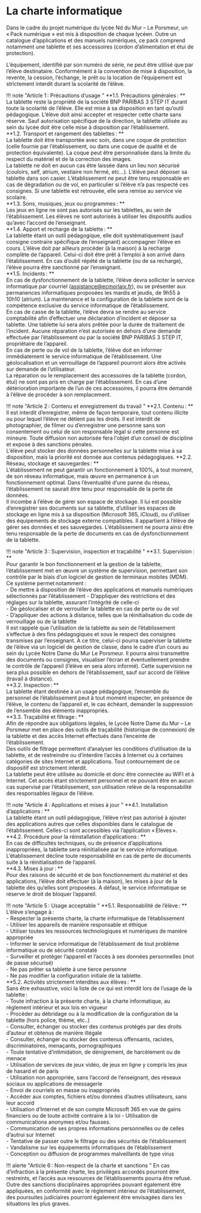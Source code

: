 # La charte informatique

Dans le cadre du projet numérique du lycée Nd du Mur – Le Porsmeur, un « Pack numérique » est mis à disposition de chaque lycéen. Outre un catalogue d’applications et des manuels numériques, ce pack comprend notamment une tablette et ses accessoires (cordon d’alimentation et étui de protection).  

L’équipement, identifié par son numéro de série, ne peut être utilisé que par l’élève destinataire. Conformément à la convention de mise à disposition, la revente, la cession, l’échange, le prêt ou la location de l’équipement est strictement interdit durant la scolarité de l’élève. 

!!! note "Article 1 : Précautions d’usage "
    **1.1. Précautions générales : **  
    La tablette reste la propriété de la société BNP PARIBAS 3 STEP IT durant toute la scolarité de l’élève. Elle est mise à sa disposition en tant qu’outil pédagogique. L’élève doit ainsi accepter et respecter cette charte sans réserve. Sauf autorisation spécifique de la direction, la tablette utilisée au sein du lycée doit être celle mise à disposition par l’établissement.  
     **1.2. Transport et rangement des tablettes : **  
    La tablette doit être transportée avec soin, dans une coque de protection (celle fournie par l’établissement, ou dans une coque de qualité et de protection équivalente). La coque peut être personnalisée dans la limite du respect du matériel et de la correction des images.  
    La tablette ne doit en aucun cas être laissée dans un lieu non sécurisé (couloirs, self, atrium, vestiaire non fermé, etc…). L’élève peut déposer sa tablette dans son casier. L’établissement ne peut être tenu responsable en cas de dégradation ou de vol, en particulier si l’élève n’a pas respecté ces consignes. Si une tablette est retrouvée, elle sera remise au service vie scolaire.  
     **1.3. Sons, musiques, jeux ou programmes : **  
    Les jeux en ligne ne sont pas autorisés sur les tablettes, au sein de l’établissement. Les élèves ne sont autorisés à utiliser les dispositifs audios qu’avec l’accord de l’enseignant.  
     **1.4. Apport et recharge de la tablette : **  
    La tablette étant un outil pédagogique, elle doit systématiquement (sauf consigne contraire spécifique de l’enseignant) accompagner l’élève en cours. L’élève doit par ailleurs procéder (à la maison) à la recharge complète de l’appareil. Celui-ci doit être prêt à l’emploi à son arrivé dans l’établissement. En cas d’oubli répété de la tablette (ou de sa recharge), l’élève pourra être sanctionné par l’enseignant.   
     **1.5. Incidents : **  
    En cas de dysfonctionnement de la tablette, l’élève devra solliciter le service informatique par courriel (assistance@ecmorlaix.fr), ou se présenter aux permanences informatiques proposées les mardis et jeudis, de 9h55 à 10h10 (atrium). La maintenance et la configuration de la tablette sont de la compétence exclusive du service informatique de l’établissement.  
    En cas de casse de la tablette, l’élève devra se rendre au service comptabilité afin d’effectuer une déclaration d’incident et déposer sa tablette. Une tablette lui sera alors prêtée pour la durée de traitement de l’incident. Aucune réparation n’est autorisée en dehors d’une demande effectuée par l’établissement ou par la société BNP PARIBAS 3 STEP IT, propriétaire de l’appareil.  
    En cas de perte ou de vol de la tablette, l’élève doit en informer immédiatement le service informatique de l’établissement. Une géolocalisation et un verrouillage de l’appareil pourront alors être activés sur demande de l’utilisateur.    
    La réparation ou le remplacement des accessoires de la tablette (cordon, étui) ne sont pas pris en charge par l’établissement. En cas d’une détérioration importante de l’un de ces accessoires, il pourra être demandé à l’élève de procéder à son remplacement.   

!!! note "Article 2 : Contenu et enregistrement du travail "
     **2.1. Contenu : **  
    Il est interdit d’enregistrer, même de façon temporaire, tout contenu illicite ou pour lequel l’élève ne détient pas les droits. Il est interdit de photographier, de filmer ou d’enregistrer une personne sans son consentement ou celui de son responsable légal si cette personne est mineure. Toute diffusion non autorisée fera l'objet d’un conseil de discipline et expose à des sanctions pénales.   
    L’élève peut stocker des données personnelles sur la tablette mise à sa disposition, mais la priorité est donnée aux contenus pédagogiques. 
     **2.2. Réseau, stockage et sauvegardes : **  
    L’établissement ne peut garantir un fonctionnement à 100%, à tout moment, de son réseau informatique, mais œuvre en permanence à un fonctionnement optimal. Dans l’éventualité d’une panne du réseau, l’établissement ne saurait être tenu pour responsable de la perte de données.   
    Il incombe à l’élève de gérer son espace de stockage. Il lui est possible d’enregistrer ses documents sur sa tablette, d’utiliser les espaces de stockage en ligne mis à sa disposition (Microsoft 365, iCloud), ou d’utiliser des équipements de stockage externe compatibles. Il appartient à l’élève de gérer ses données et ses sauvegardes. L’établissement ne pourra ainsi être tenu responsable de la perte de documents en cas de dysfonctionnement de la tablette.  
 

!!! note "Article 3 : Supervision, inspection et traçabilité "
     **3.1. Supervision : **  
    Pour garantir le bon fonctionnement et la gestion de la tablette, l’établissement met en œuvre un système de supervision, permettant son contrôle par le biais d’un logiciel de gestion de terminaux mobiles (MDM). Ce système permet notamment :  
    - De mettre à disposition de l’élève des applications et manuels numériques sélectionnés par l’établissement 
    - D’appliquer des restrictions et des réglages sur la tablette, assurant l’intégrité de celle-ci  
    - De géolocaliser et de verrouiller la tablette en cas de perte ou de vol  
    - D’appliquer des actions à distance, telles que la réinitialisation du code de verrouillage ou de la tablette  
    Il est rappelé que l’utilisation de la tablette au sein de l’établissement s’effectue à des fins pédagogiques et sous le respect des consignes transmises par l’enseignant. A ce titre, celui-ci pourra superviser la tablette de l’élève via un logiciel de gestion de classe, dans le cadre d’un cours au sein du Lycée Notre Dame du Mur Le Porsmeur. Il pourra ainsi transmettre des documents ou consignes, visualiser l’écran et éventuellement prendre le contrôle de l’appareil (l’élève en sera alors informé). Cette supervision ne sera plus possible en dehors de l’établissement, sauf sur accord de l’élève (travail à distance).  
     **3.2. Inspection : **  
    La tablette étant destinée à un usage pédagogique, l’ensemble du personnel de l’établissement peut à tout moment inspecter, en présence de l’élève, le contenu de l’appareil et, le cas échéant, demander la suppression de l’ensemble des éléments inappropriés.  
     **3.3. Traçabilité et filtrage : **  
    Afin de répondre aux obligations légales, le Lycée Notre Dame du Mur – Le Porsmeur met en place des outils de traçabilité (historique de connexion) de la tablette et des accès Internet effectués dans l’enceinte de l’établissement.  
    Des outils de filtrage permettent d’analyser les conditions d’utilisation de la tablette, et de restreindre ou d’interdire l’accès à Internet ou à certaines catégories de sites Internet et applications. Tout contournement de ce dispositif est strictement interdit.  
    La tablette peut être utilisée au domicile et donc être connectée au WIFI et à Internet. Cet accès étant strictement personnel et ne pouvant être en aucun cas supervisé par l’établissement, son utilisation relève de la responsabilité des responsables légaux de l’élève. 


!!! note "Article 4 : Applications et mises à jour " 
     **4.1. Installation d’applications : **  
    La tablette étant un outil pédagogique, l’élève n’est pas autorisé à ajouter des applications autres que celles disponibles dans le catalogue de l’établissement. Celles-ci sont accessibles via l’application « Elèves ».   
     **4.2. Procédure pour la réinstallation d’applications : **  
    En cas de difficultés techniques, ou de présence d’applications inappropriées, la tablette sera réinitialisée par le service informatique.         L’établissement décline toute responsabilité en cas de perte de documents suite à la réinitialisation de l’appareil.  
     **4.3. Mises à jour : **  
    Pour des raisons de sécurité et de bon fonctionnement du matériel et des applications, l’élève doit effectuer (à la maison), les mises à jour de la tablette dès qu’elles sont proposées. A défaut, le service informatique se réserve le droit de bloquer l’appareil.   

!!! note "Article 5 : Usage acceptable "
     **5.1. Responsabilité de l’élève : **  
    L’élève s’engage à :  
    - Respecter la présente charte, la charte informatique de l’établissement  
    - Utiliser les appareils de manière responsable et éthique  
    - Utiliser toutes les ressources technologiques et numériques de manière appropriée  
    - Informer le service informatique de l’établissement de tout problème informatique ou de sécurité constaté  
    - Surveiller et protéger l’appareil et l’accès à ses données personnelles (mot de passe sécurisé)  
    - Ne pas prêter sa tablette à une tierce personne  
    - Ne pas modifier la configuration initiale de la tablette.  
     **5.2. Activités strictement interdites aux élèves : **  
    Sans être exhaustive, voici la liste de ce qui est interdit lors de l’usage de la tablette :  
    - Toute infraction à la présente charte, à la charte informatique, au règlement intérieur et aux lois en vigueur  
    - Procéder au débridage ou à la modification de la configuration de la tablette (hors police, thème, etc..)  
    - Consulter, échanger ou stocker des contenus protégés par des droits d’auteur et obtenus de manière illégale  
    - Consulter, échanger ou stocker des contenus offensants, racistes, discriminatoires, menaçants, pornographiques  
    - Toute tentative d’intimidation, de dénigrement, de harcèlement ou de menace  
    - Utilisation de services de jeux vidéo, de jeux en ligne y compris les jeux de hasard et de paris  
    - Utilisation non appropriée, sans l’accord de l’enseignant, des réseaux sociaux ou applications de messagerie  
    - Envoi de courriels en masse ou inappropriés  
    - Accéder aux comptes, fichiers et/ou données d’autres utilisateurs, sans leur accord   
    - Utilisation d’Internet et de son compte Microsoft 365 en vue de gains financiers ou de toute activité contraire à la loi 
    - Utilisation de communications anonymes et/ou fausses.  
    - Communication de ses propres informations personnelles ou de celles d’autrui sur Internet  
    - Tentative de passer outre le filtrage ou des sécurités de l’établissement  
    - Vandalisme sur les équipements informatiques de l’établissement  
    - Conception ou diffusion de programmes malveillants de type virus 

!!! alerte "Article 6 : Non-respect de la charte et sanctions "
    En cas d’infraction à la présente charte, les privilèges accordés pourront être restreints, et l’accès aux ressources de l’établissements pourra être refusé. Outre des sanctions disciplinaires appropriées pouvant également être appliquées, en conformité avec le règlement intérieur de l’établissement, des poursuites judiciaires pourront également être envisagées dans les situations les plus graves. 
